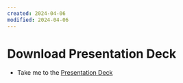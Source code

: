 ```yaml
---
created: 2024-04-06
modified: 2024-04-06
---
```

# Download Presentation Deck

- Take me to the [Presentation Deck](https://kodekloud.com/topic/attachments/)